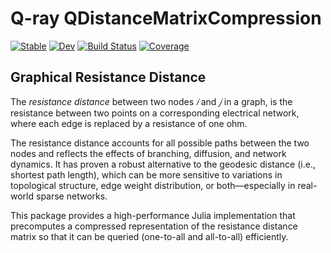 # Q-ray QDistanceMatrixCompression

[![Stable](https://img.shields.io/badge/docs-stable-blue.svg)](https://dinixi.github.io/QDistanceMatrixCompression.jl/stable/)
[![Dev](https://img.shields.io/badge/docs-dev-blue.svg)](https://dinixi.github.io/QDistanceMatrixCompression.jl/dev/)
[![Build Status](https://github.com/dinixi/QDistanceMatrixCompression.jl/actions/workflows/CI.yml/badge.svg?branch=main)](https://github.com/dinixi/QDistanceMatrixCompression.jl/actions/workflows/CI.yml?query=branch%3Amain)
[![Coverage](https://codecov.io/gh/dinixi/QDistanceMatrixCompression.jl/branch/main/graph/badge.svg)](https://codecov.io/gh/dinixi/QDistanceMatrixCompression.jl)

## Graphical Resistance Distance

The *resistance distance* between two nodes $𝑖$ and $𝑗$ in a graph, is the resistance between two points on a corresponding electrical network, where each edge is replaced by a resistance of one ohm.

The resistance distance accounts for all possible paths between the two
nodes and reflects the effects of branching, diffusion, and network dynamics. It has proven a robust alternative to the geodesic distance (i.e., shortest path length), which can be
more sensitive to variations in topological structure, edge weight distribution, or both—especially in real-world sparse networks. 

This package provides a high-performance Julia implementation that precomputes a compressed representation of the resistance distance matrix so that it can be queried (one-to-all and all-to-all) efficiently. 